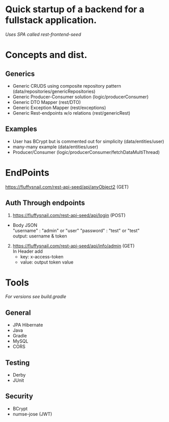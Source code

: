 # Quick startup of a backend for a fullstack application. 
*Uses SPA called rest-frontend-seed*
# Concepts and dist.

## Generics
* Generic CRUDS using composite repository pattern (data/repositories/genericRepositories)
* Generic Producer-Consumer solution (logic/producerConsumer)
* Generic DTO Mapper (rest/DTO)
* Generic Exception Mapper (rest/exceptions)
* Generic Rest-endpoints w/o relations (rest/genericRest)

## Examples
* User has BCrypt but is commented out for simplicity (data/entities/user)
* many-many example (data/entities/user)
* Producer/Consumer (logic/producerConsumer/fetchDataMultiThread) 


# EndPoints
https://fluffysnail.com/rest-api-seed/api/anyObject2 (GET)

## Auth Through endpoints
1. https://fluffysnail.com/rest-api-seed/api/login (POST)
* Body JSON <br />
  "username" : "admin" or "user"
  "password" : "test" or "test" <br />
 output: username & token
 
2. https://fluffysnail.com/rest-api-seed/api/info/admin (GET) <br />
   In Header add
   - key: x-access-token
   - value: output token value
   
# Tools
*For versions see build.gradle*
## General
* JPA Hibernate
* Java 
* Gradle
* MySQL 
* CORS

## Testing
* Derby 
* JUnit 
 
## Security
* BCrypt
* numse-jose (JWT)

